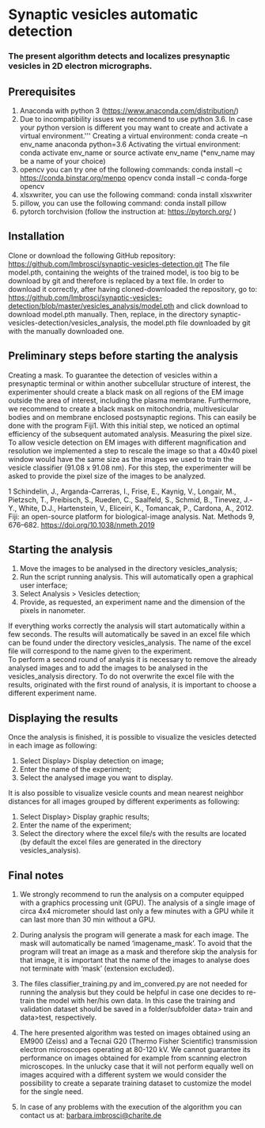 # Synaptic vesicles automatic detection

### The present algorithm detects and localizes presynaptic vesicles in 2D electron micrographs.


## Prerequisites 

1)	Anaconda with python 3 (https://www.anaconda.com/distribution/)
2)	Due to incompatibility issues we recommend to use python 3.6. In case your python version is different you may want to create and activate a virtual environment.'''
Creating a virtual environment: conda create –n env_name anaconda python=3.6 
Activating the virtual environment: conda activate env_name or source activate env_name 
(*env_name may be a name of your choice)
3)	opencv
you can try one of the following commands:
conda install –c https://conda.binstar.org/menpo opencv
conda install –c conda-forge opencv 
4)	xlsxwriter, you can use the following command: conda install xlsxwriter
5)	pillow, you can use the following command: conda install pillow
6)	pytorch torchvision (follow the instruction at: https://pytorch.org/ )

## Installation 

Clone or download the following GitHub repository:
https://github.com/Imbrosci/synaptic-vesicles-detection.git
The file model.pth, containing the weights of the trained model, is too big to be download by git and therefore is replaced by a text file. In order to download it correctly, after having cloned-downloaded the repository, go to: 
https://github.com/Imbrosci/synaptic-vesicles-detection/blob/master/vesicles_analysis/model.pth 
and click download to download model.pth manually. 
Then, replace, in the directory synaptic-vesicles-detection/vesicles_analysis, the model.pth file downloaded by git with the manually downloaded one. 

## Preliminary steps before starting the analysis

Creating a mask. To guarantee the detection of vesicles within a presynaptic terminal or within another subcellular structure of interest, the experimenter should create a black mask on all regions of the EM image outside the area of interest, including the plasma membrane. Furthermore, we recommend to create a black mask on mitochondria, multivesicular bodies and on membrane enclosed postsynaptic regions. This can easily be done with the program Fiji1. With this initial step, we noticed an optimal efficiency of the subsequent automated analysis. 
Measuring the pixel size. To allow vesicle detection on EM images with different magnification and resolution we implemented a step to rescale the image so that a 40x40 pixel window would have the same size as the images we used to train the vesicle classifier (91.08 x 91.08 nm). For this step, the experimenter will be asked to provide the pixel size of the images to be analyzed.

1 Schindelin, J., Arganda-Carreras, I., Frise, E., Kaynig, V., Longair, M., Pietzsch, T., Preibisch, S., Rueden, C., Saalfeld, S., Schmid, B., Tinevez, J.-Y., White, D.J., Hartenstein, V., Eliceiri, K., Tomancak, P., Cardona, A., 2012. Fiji: an open-source platform for biological-image analysis. Nat. Methods 9, 676–682. https://doi.org/10.1038/nmeth.2019

## Starting the analysis

1.	Move the images to be analysed in the directory vesicles_analysis;
2.	Run the script running analysis. This will automatically open a graphical user interface;
3.	Select Analysis > Vesicles detection;
4.	Provide, as requested, an experiment name and the dimension of the pixels in nanometer.

If everything works correctly the analysis will start automatically within a few seconds.
The results will automatically be saved in an excel file which can be found under the directory vesicles_analysis. The name of the excel file will correspond to the name given to the experiment.  
To perform a second round of analysis it is necessary to remove the already analysed images and to add the images to be analysed in the vesicles_analysis directory. To do not overwrite the excel file with the results, originated with the first round of analysis, it is important to choose a different experiment name. 

## Displaying the results 

Once the analysis is finished, it is possible to visualize the vesicles detected in each image as following:

1.	Select Display> Display detection on image;
2.	Enter the name of the experiment;
3.	Select the analysed image you want to display.  

It is also possible to visualize vesicle counts and mean nearest neighbor distances for all images grouped by different experiments as following:

1.	Select Display> Display graphic results;
2.	Enter the name of the experiment;
3.	Select the directory where the excel file/s with the results are located (by default the excel files are generated in the directory vesicles_analysis). 

## Final notes

1.	We strongly recommend to run the analysis on a computer equipped with a graphics processing unit (GPU). The analysis of a single image of circa 4x4 micrometer should last only a few minutes with a GPU while it can last more than 30 min without a GPU.

2.	During analysis the program will generate a mask for each image. The mask will automatically be named ‘imagename_mask’. To avoid that the program will treat an image as a mask and therefore skip the analysis for that image, it is important that the name of the images to analyse does not terminate with ‘mask’ (extension excluded). 

3.	The files classifier_training.py and im_convered.py are not needed for running the analysis but they could be helpful in case one decides to re-train the model with her/his own data. In this case the training and validation dataset should be saved in a folder/subfolder data> train and data>test, respectively. 


4.	The here presented algorithm was tested on images obtained using an EM900 (Zeiss) and a Tecnai G20 (Thermo Fisher Scientific) transmission electron microscopes operating at 80-120 kV. We cannot guarantee its performance on images obtained for example from scanning electron microscopes. In the unlucky case that it will not perform equally well on images acquired with a different system we would consider the possibility to create a separate training dataset to customize the model for the single need. 

5.	In case of any problems with the execution of the algorithm you can contact us at: barbara.imbrosci@charite.de
